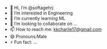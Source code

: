 - 👋 Hi, I’m @softagehrj
- 👀 I’m interested in Engineering
- 🌱 I’m currently learning ML
- 💞️ I’m looking to collaborate on ...
- 📫 How to reach me: kkcharlie17@gmail.com
- 😄 Pronouns:Male
- ⚡ Fun fact: ...

<!---
softagehrj/softagehrj is a ✨ special ✨ repository because its `README.md` (this file) appears on your GitHub profile.
You can click the Preview link to take a look at your changes.
--->
